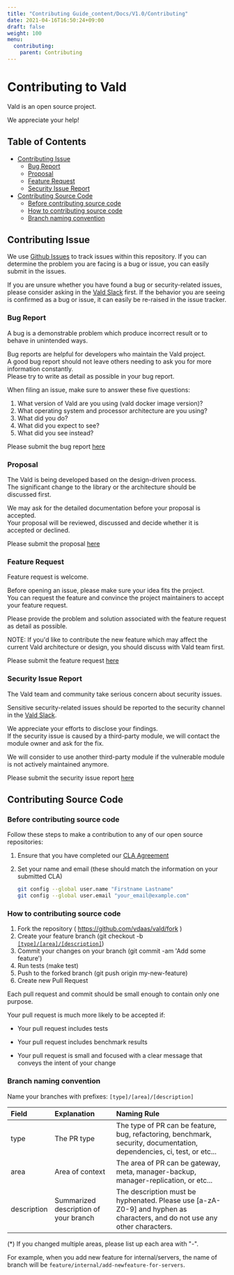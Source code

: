 ```yaml
---
title: "Contributing Guide_content/Docs/V1.0/Contributing"
date: 2021-04-16T16:50:24+09:00
draft: false
weight: 100
menu:
  contributing:
    parent: Contributing
---
```


# Contributing to Vald

Vald is an open source project.

We appreciate your help!

## Table of Contents

- [Contributing Issue](#Contributing-Issue)
  - [Bug Report](#Bug-Report)
  - [Proposal](#Proposal)
  - [Feature Request](#Feature-Request)
  - [Security Issue Report](#Security-Issue-Report)
- [Contributing Source Code](#Contributing-Source-Code)
  - [Before contributing source code](#Before-contributing-source-code)
  - [How to contributing source code](#How-to-contributing-source-code)
  - [Branch naming convention](#Branch-naming-convention)

## Contributing Issue

We use [Github Issues](https://github.com/vdaas/vald/issues) to track issues within this repository.
If you can determine the problem you are facing is a bug or issue, you can easily submit in the issues.

If you are unsure whether you have found a bug or security-related issues, please consider asking in the [Vald Slack](https://join.slack.com/t/vald-community/shared_invite/zt-db2ky9o4-R_9p2sVp8xRwztVa8gfnPA) first. 
If the behavior you are seeing is confirmed as a bug or issue, it can easily be re-raised in the issue tracker.

### Bug Report

A bug is a demonstrable problem which produce incorrect result or to behave in unintended ways.<br>

Bug reports are helpful for developers who maintain the Vald project.<br>
A good bug report should not leave others needing to ask you for more information constantly.<br>
Please try to write as detail as possible in your bug report.

When filing an issue, make sure to answer these five questions:

1. What version of Vald are you using (vald docker image version)?
2. What operating system and processor architecture are you using?
3. What did you do?
4. What did you expect to see?
5. What did you see instead?


Please submit the bug report [here](https://github.com/vdaas/vald/issues/new?assignees=&labels=type%2Fbug%2C+priority%2Fmedium%2C+team%2Fcore&template=bug_report&title=)

### Proposal

The Vald is being developed based on the design-driven process.<br>
The significant change to the library or the architecture should be discussed first.

We may ask for the detailed documentation before your proposal is accepted.<br>
Your proposal will be reviewed, discussed and decide whether it is accepted or declined.


Please submit the proposal [here](https://github.com/vdaas/vald/issues/new?assignees=&labels=type%2Ffeature%2C+priority%2Flow%2C+team%2Fcore&template=feature_request&title=)

### Feature Request

Feature request is welcome.

Before opening an issue, please make sure your idea fits the project.<br>
You can request the feature and convince the project maintainers to accept your feature request.

Please provide the problem and solution associated with the feature request as detail as possible.


NOTE: If you'd like to contribute the new feature which may affect the current Vald architecture or design, you should discuss with Vald team first.

Please submit the feature request [here](https://github.com/vdaas/vald/issues/new?assignees=&labels=type%2Ffeature%2C+priority%2Flow%2C+team%2Fcore&template=feature_request&title=)

### Security Issue Report

The Vald team and community take serious concern about security issues.

Sensitive security-related issues should be reported to the security channel in the [Vald Slack](https://join.slack.com/t/vald-community/shared_invite/zt-db2ky9o4-R_9p2sVp8xRwztVa8gfnPA).

We appreciate your efforts to disclose your findings.<br>
If the security issue is caused by a third-party module, we will contact the module owner and ask for the fix.

We will consider to use another third-party module if the vulnerable module is not actively maintained anymore.

Please submit the security issue report [here](https://github.com/vdaas/vald/issues/new?assignees=&labels=type%2Fsecurity%2C+priority%2Fmedium%2C+team%2Fcore%2C+team%2Fsre&template=security_issue_report&title=)

## Contributing Source Code

### Before contributing source code

Follow these steps to make a contribution to any of our open source repositories:

1. Ensure that you have completed our [CLA Agreement](https://cla-assistant.io/vdaas/vald)
2. Set your name and email (these should match the information on your submitted CLA)

    ```bash
    git config --global user.name "Firstname Lastname"
    git config --global user.email "your_email@example.com"
    ```


### How to contributing source code

1. Fork the repository ( https://github.com/vdaas/vald/fork )
2. Create your feature branch (git checkout -b [`[type]/[area]/[description]`](#Branch-naming-convention))
3. Commit your changes on your branch (git commit -am 'Add some feature')
4. Run tests (make test)
5. Push to the forked branch (git push origin my-new-feature)
6. Create new Pull Request


Each pull request and commit should be small enough to contain only one purpose. 

Your pull request is much more likely to be accepted if:

* Your pull request includes tests

* Your pull request includes benchmark results

* Your pull request is small and focused with a clear message that conveys the intent of your change


### Branch naming convention

Name your branches with prefixes: `[type]/[area]/[description]`

| Field | Explanation | Naming Rule |
| :--- | :--- | :--- |
| type | The PR type | The type of PR can be feature, bug, refactoring, benchmark, security, documentation, dependencies, ci, test, or etc... |
| area | Area of context | The area of PR can be gateway, meta, manager-backup, manager-replication, or etc... |
| description | Summarized description of your branch | The description must be hyphenated. Please use [a-zA-Z0-9] and hyphen as characters, and do not use any other characters. |

(\*) If you changed multiple areas, please list up each area with "-".

For example, when you add new feature for internal/servers, the name of branch will be `feature/internal/add-newfeature-for-servers`.

